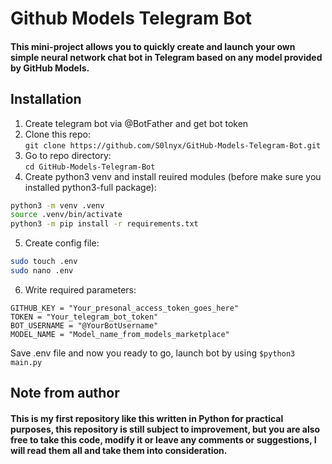 # Github Models Telegram Bot
#### This mini-project allows you to quickly create and launch your own simple neural network chat bot in Telegram based on any model provided by GitHub Models.

## Installation

 1. Create telegram bot via @BotFather and get bot token
 2. Clone this repo:\
 `git clone https://github.com/S0lnyx/GitHub-Models-Telegram-Bot.git`
 3. Go to repo directory:\
 `cd GitHub-Models-Telegram-Bot`
 4. Create python3 venv and install reuired modules (before make sure you installed python3-full package):
 ```bash
 python3 -m venv .venv
 source .venv/bin/activate
 python3 -m pip install -r requirements.txt
 ```
 5. Create config file:
 ```bash
 sudo touch .env
 sudo nano .env
 ```
 6. Write required parameters:
 ```
 GITHUB_KEY = "Your_presonal_access_token_goes_here"
 TOKEN = "Your_telegram_bot_token"
 BOT_USERNAME = "@YourBotUsername"
 MODEL_NAME = "Model_name_from_models_marketplace"
 ```
 Save .env file and now you ready to go, launch bot by using `$python3 main.py`

 ## Note from author
 #### This is my first repository like this written in Python for practical purposes, this repository is still subject to improvement, but you are also free to take this code, modify it or leave any comments or suggestions, I will read them all and take them into consideration.